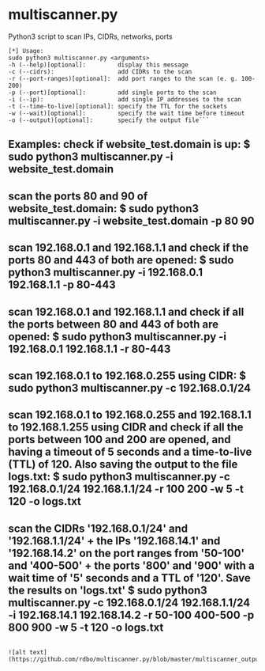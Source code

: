 # multiscanner.py
Python3 script to scan IPs, CIDRs, networks, ports
```
[*] Usage:
sudo python3 multiscanner.py <arguments>
-h (--help)[optional]:         display this message
-c (--cidrs):                  add CIDRs to the scan
-r (--port-ranges)[optional]:  add port ranges to the scan (e. g. 100-200)
-p (--port)[optional]:         add single ports to the scan
-i (--ip):                     add single IP addresses to the scan
-t (--time-to-live)[optional]: specify the TTL for the sockets
-w (--wait)[optional]:         specify the wait time before timeout
-o (--output)[optional]:       specify the output file```
```
Examples:
check if website_test.domain is up:
$ sudo python3 multiscanner.py -i website_test.domain
--------------------
scan the ports 80 and 90 of website_test.domain:
$ sudo python3 multiscanner.py -i website_test.domain -p 80 90
--------------------
scan 192.168.0.1 and 192.168.1.1 and check if the ports 80 and 443 of both are opened:
$ sudo python3 multiscanner.py -i 192.168.0.1 192.168.1.1 -p 80-443
--------------------
scan 192.168.0.1 and 192.168.1.1 and check if all the ports between 80 and 443 of both are opened:
$ sudo python3 multiscanner.py -i 192.168.0.1 192.168.1.1 -r 80-443
--------------------
scan 192.168.0.1 to 192.168.0.255 using CIDR:
$ sudo python3 multiscanner.py -c 192.168.0.1/24
--------------------
scan 192.168.0.1 to 192.168.0.255 and 192.168.1.1 to 192.168.1.255 using CIDR and check if all the ports between 100 and 200 are opened, and having a timeout of 5 seconds and a time-to-live (TTL) of 120. Also saving the output to the file logs.txt:
$ sudo python3 multiscanner.py -c 192.168.0.1/24 192.168.1.1/24 -r 100 200 -w 5 -t 120 -o logs.txt
--------------------
scan the CIDRs '192.168.0.1/24' and '192.168.1.1/24' + the IPs '192.168.14.1' and '192.168.14.2' on the port ranges from '50-100' and '400-500' + the ports '800' and '900' with a wait time of '5' seconds and a TTL of '120'. Save the results on 'logs.txt'
$ sudo python3 multiscanner.py -c 192.168.0.1/24 192.168.1.1/24 -i 192.168.14.1 192.168.14.2 -r 50-100 400-500 -p 800 900 -w 5 -t 120 -o logs.txt
--------------------
```

![alt text](https://github.com/rdbo/multiscanner.py/blob/master/multiscanner_output.png)

